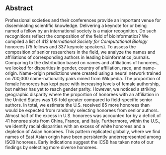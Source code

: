 ## Abstract

Professional societies and their conferences provide an important venue for disseminating scientific knowledge.
Delivering a keynote for or being named a fellow by an international society is a major recognition.
Do such recognitions reflect the composition of the field of bioinformatics?
We compiled a list of 412 _International Society for Computational Biology_ honorees (75 fellows and 337 keynote speakers).
To assess the composition of senior researchers in the field, we analyze the names and affiliations of corresponding authors in leading bioinformatics journals.
Comparing to the distribution based on names and affiliations of honorees, we looked for disparities in gender, country of affiliation, race, and name-origin.
Name-origin predictions were created using a neural network trained on 700,000 name-nationality pairs mined from Wikipedia.
The proportion of female honorees has kept pace with increasing levels of female authorship, but neither has yet to reach gender parity.
However, we noticed a striking geographic disparity where the proportion of honorees with an affiliation in the United States was 1.6-fold greater compared to field-specific senior authors.
In total, we estimate the U.S. received 85 more honorees than would be expected from randomly selecting honorees from senior authors.
Almost half of the excess in U.S. honorees was accounted for by a deficit of 41 honoree slots from China, France, and Italy.
Furthermore, within the U.S., we identify racial disparities with an excess of white honorees and a depletion of Asian honorees.
This pattern replicated globally, where we find names of East Asian origin have been persistently underrepresented among ISCB honorees.
Early indications suggest the ICSB has taken note of our findings by selecting more diverse honorees.
